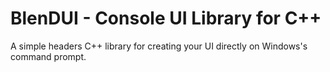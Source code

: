 # BlenDUI - Console UI Library for C++
A simple headers C++ library for creating your UI directly on Windows's command prompt.
